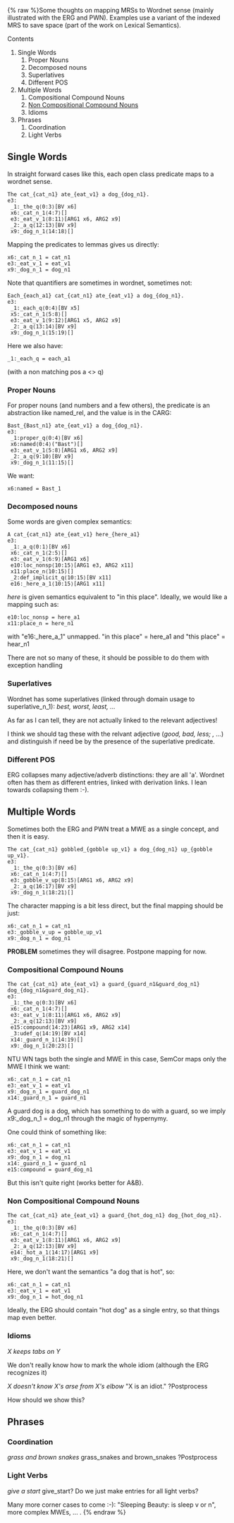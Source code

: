 {% raw %}Some thoughts on mapping MRSs to Wordnet sense (mainly illustrated with
the ERG and PWN). Examples use a variant of the indexed MRS to save
space (part of the work on Lexical Semantics).

Contents

1. Single Words
   1. Proper Nouns
   2. Decomposed nouns
   3. Superlatives
   4. Different POS
2. Multiple Words
   1. Compositional Compound Nouns
   2. [Non Compositional Compound
Nouns]()
   3. Idioms
3. Phrases
   1. Coordination
   2. Light Verbs

## Single Words

In straight forward cases like this, each open class predicate maps to a
wordnet sense.

    The cat_{cat_n1} ate_{eat_v1} a dog_{dog_n1}.
    e3:
     _1:_the_q⟨0:3⟩[BV x6]
     x6:_cat_n_1⟨4:7⟩[]
     e3:_eat_v_1⟨8:11⟩[ARG1 x6, ARG2 x9]
     _2:_a_q⟨12:13⟩[BV x9]
     x9:_dog_n_1⟨14:18⟩[]

Mapping the predicates to lemmas gives us directly:

    x6:_cat_n_1 = cat_n1
    e3:_eat_v_1 = eat_v1
    x9:_dog_n_1 = dog_n1

Note that quantifiers are sometimes in wordnet, sometimes not:

    Each_{each_a1} cat_{cat_n1} ate_{eat_v1} a dog_{dog_n1}.
    e3:
     _1:_each_q⟨0:4⟩[BV x5]
     x5:_cat_n_1⟨5:8⟩[]
     e3:_eat_v_1⟨9:12⟩[ARG1 x5, ARG2 x9]
     _2:_a_q⟨13:14⟩[BV x9]
     x9:_dog_n_1⟨15:19⟩[]

Here we also have:

    _1:_each_q = each_a1

(with a non matching pos a &lt;&gt; q)

### Proper Nouns

For proper nouns (and numbers and a few others), the predicate is an
abstraction like named\_rel, and the value is in the CARG:

    Bast_{Bast_n1} ate_{eat_v1} a dog_{dog_n1}.
    e3:
     _1:proper_q⟨0:4⟩[BV x6]
     x6:named⟨0:4⟩("Bast")[]
     e3:_eat_v_1⟨5:8⟩[ARG1 x6, ARG2 x9]
     _2:_a_q⟨9:10⟩[BV x9]
     x9:_dog_n_1⟨11:15⟩[]

We want:

    x6:named = Bast_1

### Decomposed nouns

Some words are given complex semantics:

    A cat_{cat_n1} ate_{eat_v1} here_{here_a1}
    e3:
     _1:_a_q⟨0:1⟩[BV x6]
     x6:_cat_n_1⟨2:5⟩[]
     e3:_eat_v_1⟨6:9⟩[ARG1 x6]
     e10:loc_nonsp⟨10:15⟩[ARG1 e3, ARG2 x11]
     x11:place_n⟨10:15⟩[]
     _2:def_implicit_q⟨10:15⟩[BV x11]
     e16:_here_a_1⟨10:15⟩[ARG1 x11]

*here* is given semantics equivalent to "in this place". Ideally, we
would like a mapping such as:

    e10:loc_nonsp = here_a1
    x11:place_n = here_n1

with "e16:\_here\_a\_1" unmapped. "in this place" = here\_a1 and "this
place" = hear\_n1

There are not so many of these, it should be possible to do them with
exception handling

### Superlatives

Wordnet has some superlatives (linked through domain usage to
superlative\_n\_1): *best, worst, least, ...*

As far as I can tell, they are not actually linked to the relevant
adjectives!

I think we should tag these with the relvant adjective (*good, bad,
less; , ...*) and distinguish if need be by the presence of the
superlative predicate.

### Different POS

ERG collapses many adjective/adverb distinctions: they are all 'a'.
Wordnet often has them as different entries, linked with derivation
links. I lean towards collapsing them :-).

## Multiple Words

Sometimes both the ERG and PWN treat a MWE as a single concept, and then
it is easy.

    The cat_{cat_n1} gobbled_{gobble up_v1} a dog_{dog_n1} up_{gobble up_v1}.
    e3:
     _1:_the_q⟨0:3⟩[BV x6]
     x6:_cat_n_1⟨4:7⟩[]
     e3:_gobble_v_up⟨8:15⟩[ARG1 x6, ARG2 x9]
     _2:_a_q⟨16:17⟩[BV x9]
     x9:_dog_n_1⟨18:21⟩[]

The character mapping is a bit less direct, but the final mapping should
be just:

    x6:_cat_n_1 = cat_n1
    e3:_gobble_v_up = gobble_up_v1
    x9:_dog_n_1 = dog_n1

**PROBLEM** sometimes they will disagree. Postpone mapping for now.

### Compositional Compound Nouns

    The cat_{cat_n1} ate_{eat_v1} a guard_{guard_n1&guard_dog_n1} dog_{dog_n1&guard_dog_n1}.
    e3:
     _1:_the_q⟨0:3⟩[BV x6]
     x6:_cat_n_1⟨4:7⟩[]
     e3:_eat_v_1⟨8:11⟩[ARG1 x6, ARG2 x9]
     _2:_a_q⟨12:13⟩[BV x9]
     e15:compound⟨14:23⟩[ARG1 x9, ARG2 x14]
     _3:udef_q⟨14:19⟩[BV x14]
     x14:_guard_n_1⟨14:19⟩[]
     x9:_dog_n_1⟨20:23⟩[]

NTU WN tags both the single and MWE in this case, SemCor maps
only the MWE I think we want:

    x6:_cat_n_1 = cat_n1
    e3:_eat_v_1 = eat_v1
    x9:_dog_n_1 = guard_dog_n1
    x14:_guard_n_1 = guard_n1

A guard dog is a dog, which has something to do with a guard, so we
imply x9:\_dog\_n\_1 = dog\_n1 through the magic of hypernymy.

One could think of something like:

    x6:_cat_n_1 = cat_n1
    e3:_eat_v_1 = eat_v1
    x9:_dog_n_1 = dog_n1
    x14:_guard_n_1 = guard_n1
    e15:compound = guard_dog_n1

But this isn't quite right (works better for A&B}.

### Non Compositional Compound Nouns

    The cat_{cat_n1} ate_{eat_v1} a guard_{hot_dog_n1} dog_{hot_dog_n1}.
    e3:
     _1:_the_q⟨0:3⟩[BV x6]
     x6:_cat_n_1⟨4:7⟩[]
     e3:_eat_v_1⟨8:11⟩[ARG1 x6, ARG2 x9]
     _2:_a_q⟨12:13⟩[BV x9]
     e14:_hot_a_1⟨14:17⟩[ARG1 x9]
     x9:_dog_n_1⟨18:21⟩[]

Here, we don't want the semantics "a dog that is hot", so:

    x6:_cat_n_1 = cat_n1
    e3:_eat_v_1 = eat_v1
    x9:_dog_n_1 = hot_dog_n1

Ideally, the ERG should contain "hot dog" as a single entry, so that
things map even better.

### Idioms

*X keeps tabs on Y*

We don't really know how to mark the whole idiom (although the ERG
recognizes it)

*X doesn't know X's arse from X's elbow* "X is an idiot." ?Postprocess

How should we show this?

## Phrases

### Coordination

*grass and brown snakes* grass\_snakes and brown\_snakes ?Postprocess

### Light Verbs

*give a start* give\_start? Do we just make entries for all light verbs?

Many more corner cases to come :-): "Sleeping Beauty: is sleep v or n",
more complex MWEs, ... .
<update date omitted for speed>{% endraw %}